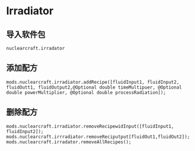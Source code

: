 # Irradiator

## 导入软件包
`nuclearcraft.irradator`

## 添加配方
```zenscript
mods.nuclearcraft.irradiator.addRecipe([fluidInput1, fluidInput2, fluidOutt1, fluidOutput2,@Optional double timeMultipuer, @Optional double powerMultiplier, @Optional double processRadiation]);
```

## 删除配方
```zenscript
mods.nuclearcraft.irradiator.removeRecipewidInput([fluidInput1, fluidInput2]);
mods.nuclearcraft.irrradiator.removeReciputput[fluidOut1,fluidOut2]);
mods.nuclearcraft.irradator.removeAllRecipes();
```